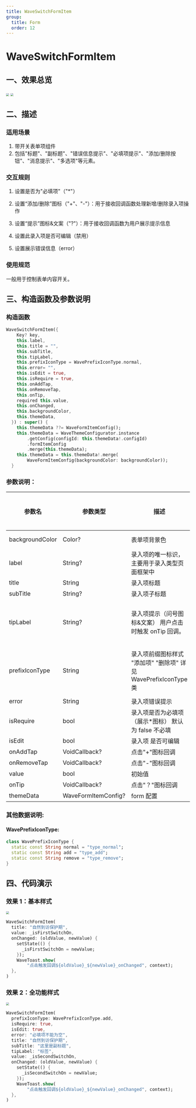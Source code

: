 ```yaml
---
title: WaveSwitchFormItem
group:
  title: Form
  order: 12
---
```


# WaveSwitchFormItem

## 一、效果总览

<img src="./img/WaveSwitchItem1.png" style="zoom:50%;" />
<img src="./img/WaveSwitchItem2.png" style="zoom:50%;" />


## 二、描述

### 适用场景

1. 带开关表单项组件
1. 包括"标题"、"副标题"、"错误信息提示"、"必填项提示"、"添加/删除按钮"、"消息提示"、"多选项"等元素。

### 交互规则

1. 设置是否为"必填项"（"\*"）

2. 设置“添加/删除”图标（"+"、"-"）：用于接收回调函数处理新增/删除录入项操作

3. 设置“提示”图标&文案（"?"）：用于接收回调函数为用户展示提示信息

4. 设置此录入项是否可编辑（禁用）

5. 设置展示错误信息（error）

### 使用规范

一般用于控制表单内容开关。

## 三、构造函数及参数说明

### 构造函数

```dart
WaveSwitchFormItem({
    Key? key,
    this.label,
    this.title = "",
    this.subTitle,
    this.tipLabel,
    this.prefixIconType = WavePrefixIconType.normal,
    this.error= "",
    this.isEdit = true,
    this.isRequire = true,
    this.onAddTap,
    this.onRemoveTap,
    this.onTip,
    required this.value,
    this.onChanged,
    this.backgroundColor,
    this.themeData,
  }) : super() {
    this.themeData ??= WaveFormItemConfig();
    this.themeData = WaveThemeConfigurator.instance
        .getConfig(configId: this.themeData!.configId)
        .formItemConfig
        .merge(this.themeData);
    this.themeData = this.themeData!.merge(
        WaveFormItemConfig(backgroundColor: backgroundColor));
  }
```

### 参数说明：

| **参数名**     | 参数类型                 | **描述**                                                     | **是否必填** | **默认值**                                        | **备注**                                                     |
| --- | --- | --- | --- | --- | --- |
| backgroundColor | Color? | 表单项背景色 | 否 | 走主题配置默认色值 Colors.white |  |
| label          | String?                          | 录入项的唯一标识，主要用于录入类型页面框架中                 | 否           | 无                                                |                                                              |
| title          | String                           | 录入项标题                                                   | 否           | ''                                                |                                                              |
| subTitle       | String?                          | 录入项子标题                                                 | 否           | 无                                                |                                                              |
| tipLabel       | String?                          | 录入项提示（问号图标&文案） 用户点击时触发 onTip 回调。      | 否           | 备注中类型 3                                      | 1. 设置"空字符串"时展示问号图标 2. 设置"非空字符串"时展示问号图标&文案 3. 若不赋值或赋值为 null 时，不显示提示项 |
| prefixIconType | String                           | 录入项前缀图标样式 "添加项" "删除项" 详见 WavePrefixIconType 类 | 否           | WavePrefixIconType.normal                     | 1. 不展示图标：WavePrefixIconType.normal 2. 展示加号图标：WavePrefixIconType.add 3. 展示减号图标：WavePrefixIconType.remove |
| error          | String                           | 录入项错误提示                                               | 否           | ''                                                |                                                              |
| isRequire      | bool                             | 录入项是否为必填项（展示\*图标） 默认为 false 不必填         | 否           | false                                             |                                                              |
| isEdit         | bool                             | 录入项 是否可编辑                                            | 否           | true                                              | true：可编辑 false：禁用                                     |
| onAddTap       | VoidCallback?                    | 点击"+"图标回调                                              | 否           | 无                                                | 见**prefixIconType**字段                                     |
| onRemoveTap    | VoidCallback?                    | 点击"-"图标回调                                              | 否           | 无                                                | 见**prefixIconType**字段                                     |
| value | bool | 初始值 | 是 | 无 |  |
| onTip          | VoidCallback?                    | 点击"？"图标回调                                             | 否           | 无                                                | 见**tipLabel**字段                                           |
| themeData      | WaveFormItemConfig?               | form 配置                                                    | 否           | 无                                                |                                                              |

### 其他数据说明:

#### WavePrefixIconType:

```dart
class WavePrefixIconType {
  static const String normal = "type_normal";
  static const String add = "type_add";
  static const String remove = "type_remove";
}
```

## 四、代码演示

### 效果 1：基本样式

<img src="./img/WaveSwitchItem1.png" style="zoom:50%;" />

```dart
WaveSwitchFormItem(
  title: "自然到访保护期",
  value: _isFirstSwitchOn,
  onChanged: (oldValue, newValue) {
    setState(() {
      _isFirstSwitchOn = newValue;
    });
    WaveToast.show(
        "点击触发回调${oldValue}_${newValue}_onChanged", context);
  },
)
```

### 效果 2：全功能样式

<img src="./img/WaveSwitchItem2.png" style="zoom:50%;" />

```dart
WaveSwitchFormItem(
  prefixIconType: WavePrefixIconType.add,
  isRequire: true,
  isEdit: true,
  error: "必填项不能为空",
  title: "自然到访保护期",
  subTitle: "这里是副标题",
  tipLabel: "标签",
  value: _isSecondSwitchOn,
  onChanged: (oldValue, newValue) {
    setState(() {
      _isSecondSwitchOn = newValue;
    });
    WaveToast.show(
        "点击触发回调${oldValue}_${newValue}_onChanged", context);
  },
)
```

